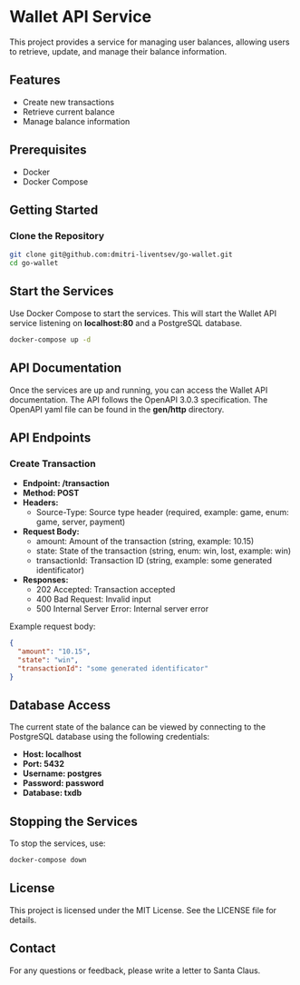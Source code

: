 # Wallet API Service

This project provides a service for managing user balances, allowing users to retrieve, update, and manage their balance information.

## Features

- Create new transactions
- Retrieve current balance
- Manage balance information

## Prerequisites

- Docker
- Docker Compose

## Getting Started

### Clone the Repository

```bash
git clone git@github.com:dmitri-liventsev/go-wallet.git
cd go-wallet
```

## Start the Services
Use Docker Compose to start the services. This will start the Wallet API service listening on **localhost:80** and a PostgreSQL database.

```bash
docker-compose up -d
```

## API Documentation
Once the services are up and running, you can access the Wallet API documentation. The API follows the OpenAPI 3.0.3 specification. The OpenAPI yaml file can be found in the **gen/http** directory.

## API Endpoints
### Create Transaction
* **Endpoint: /transaction**
* **Method: POST**
* **Headers:**
  * Source-Type: Source type header (required, example: game, enum: game, server, payment)
* **Request Body:**
  * amount: Amount of the transaction (string, example: 10.15)
  * state: State of the transaction (string, enum: win, lost, example: win)
  * transactionId: Transaction ID (string, example: some generated identificator)
* **Responses:**
  * 202 Accepted: Transaction accepted
  * 400 Bad Request: Invalid input
  * 500 Internal Server Error: Internal server error

Example request body:

```json
{
  "amount": "10.15",
  "state": "win",
  "transactionId": "some generated identificator"
}
```

## Database Access
The current state of the balance can be viewed by connecting to the PostgreSQL database using the following credentials:

* **Host: localhost**
* **Port: 5432**
* **Username: postgres**
* **Password: password**
* **Database: txdb**

## Stopping the Services
To stop the services, use:

```bash
docker-compose down
```

## License
This project is licensed under the MIT License. See the LICENSE file for details.

## Contact
For any questions or feedback, please write a letter to Santa Claus.
